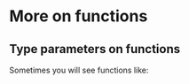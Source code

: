 # More on functions

## Type parameters on functions

Sometimes you will see functions like:

```elm

```